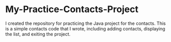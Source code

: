 # My-Practice-Contacts-Project
I created the repository for practicing the Java project for the contacts. This is a simple contacts code that I wrote, including adding contacts, displaying the list, and exiting the project.
